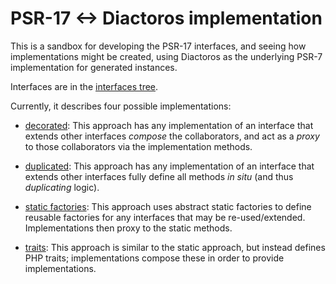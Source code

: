# PSR-17 &lt;-&gt; Diactoros implementation

This is a sandbox for developing the PSR-17 interfaces, and seeing how
implementations might be created, using Diactoros as the underlying PSR-7
implementation for generated instances.

Interfaces are in the [interfaces tree](src/interfaces/).

Currently, it describes four possible implementations:

- [decorated](src/decoration/): This approach has any implementation of an
  interface that extends other interfaces _compose_ the collaborators, and act
  as a _proxy_ to those collaborators via the implementation methods.

- [duplicated](src/duplicated/): This approach has any implementation of an
  interface that extends other interfaces fully define all methods _in situ_
  (and thus _duplicating_ logic).

- [static factories](src/static/): This approach uses abstract static factories
  to define reusable factories for any interfaces that may be re-used/extended.
  Implementations then proxy to the static methods.

- [traits](src/trait/): This approach is similar to the static approach, but
  instead defines PHP traits; implementations compose these in order to provide
  implementations.
